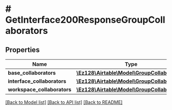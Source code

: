 # # GetInterface200ResponseGroupCollaborators

## Properties

Name | Type | Description | Notes
------------ | ------------- | ------------- | -------------
**base_collaborators** | [**\Ez128\Airtable\Model\GroupCollaborator[]**](GroupCollaborator.md) |  |
**interface_collaborators** | [**\Ez128\Airtable\Model\GroupCollaborator[]**](GroupCollaborator.md) |  |
**workspace_collaborators** | [**\Ez128\Airtable\Model\GroupCollaborator[]**](GroupCollaborator.md) |  |

[[Back to Model list]](../../README.md#models) [[Back to API list]](../../README.md#endpoints) [[Back to README]](../../README.md)

